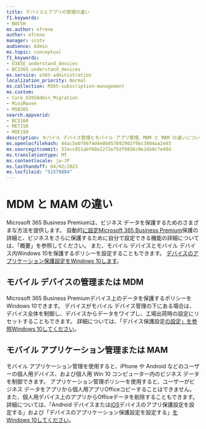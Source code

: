 ```yaml
---
title: デバイスとアプリの管理の違い
f1.keywords:
- NOCSH
ms.author: efrene
author: efrene
manager: scotv
audience: Admin
ms.topic: conceptual
f1_keywords:
- O365E_understand_devices
- BCS365_understand_devices
ms.service: o365-administration
localization_priority: Normal
ms.collection: M365-subscription-management
ms.custom:
- Core_O365Admin_Migration
- MiniMaven
- MSB365
search.appverid:
- BCS160
- MET150
- MOE150
description: モバイル デバイス管理とモバイル アプリ管理、MDM と MAM の違いについて説明します。
ms.openlocfilehash: 44ac5ebf66f4d4e0b057692902f9bc3804aa2e03
ms.sourcegitcommit: 53acc851abf68e2272e75df0856c0e16b0c7e48d
ms.translationtype: MT
ms.contentlocale: ja-JP
ms.lasthandoff: 04/02/2021
ms.locfileid: "51579884"
---
```

# <a name="difference-between-mdm-and-mam"></a>MDM と MAM の違い

Microsoft 365 Business Premiumは、ビジネス データを保護するためのさまざまな方法を提供します。 自動的[に設定Microsoft 365 Business Premium](../microsoft-365-business-overview.md)保護の詳細と、ビジネスをさらに保護するために自分で設定できる機能の詳細については、「概要」を参照してください。 また、モバイル デバイスとモバイル デバイス内Windows 10を保護するポリシーを設定することもできます。
[デバイスのアプリケーション保護設定をWindows 10します](../protection-settings-for-windows-10-devices.md)。

## <a name="mobile-device-management-or-mdm"></a>モバイル デバイスの管理または MDM

Microsoft 365 Business Premiumデバイス上のデータを保護するポリシーをWindows 10できます。 デバイスがモバイル デバイス管理の下にある場合は、デバイス全体を制御し、デバイスからデータをワイプし、工場出荷時の設定にリセットすることもできます。 詳細については、「デバイス保護設定[の設定」を参照Windows 10してください](../protection-settings-for-windows-10-pcs.md)。

## <a name="mobile-application-management-or-mam"></a>モバイル アプリケーション管理または MAM

モバイル アプリケーション管理を使用すると、iPhone や Android などのユーザーの個人用デバイス、および個人用 Win 10 コンピューター内のビジネス データを制御できます。 アプリケーション管理ポリシーを使用すると、ユーザーがビジネス データをアプリから個人用アプリOfficeコピーすることはできません。 また、個人用デバイス上のアプリからOfficeデータを削除することもできます。 詳細については、「Android デバイスまたは[iOS](../app-protection-settings-for-android-and-ios.md)デバイスのアプリ保護設定を設定する」および「デバイスのアプリケーション保護設定を設定する」[をWindows 10してください](../protection-settings-for-windows-10-devices.md)。
